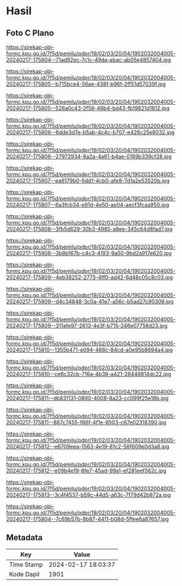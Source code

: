 # Hasil

## Foto C Plano

https://sirekap-obj-formc.kpu.go.id/7f5d/pemilu/pdpr/19/02/03/20/04/1902032004005-20240217-175804--71ad92ec-7c1c-49da-abac-ab05e4857404.jpg

https://sirekap-obj-formc.kpu.go.id/7f5d/pemilu/pdpr/19/02/03/20/04/1902032004005-20240217-175805--b715bce4-56ae-438f-b96f-2ff51d57039f.jpg

https://sirekap-obj-formc.kpu.go.id/7f5d/pemilu/pdpr/19/02/03/20/04/1902032004005-20240217-175805--526a0c43-2f58-46b4-bd43-fb19821d1812.jpg

https://sirekap-obj-formc.kpu.go.id/7f5d/pemilu/pdpr/19/02/03/20/04/1902032004005-20240217-175806--6dde3d7e-b5ab-4c4c-b707-e426c25e6032.jpg

https://sirekap-obj-formc.kpu.go.id/7f5d/pemilu/pdpr/19/02/03/20/04/1902032004005-20240217-175806--27972934-8a2a-4a61-b4ae-0189b339cf28.jpg

https://sirekap-obj-formc.kpu.go.id/7f5d/pemilu/pdpr/19/02/03/20/04/1902032004005-20240217-175807--ea6179b0-6dd1-4cb0-afe8-7d1a2e53520b.jpg

https://sirekap-obj-formc.kpu.go.id/7f5d/pemilu/pdpr/19/02/03/20/04/1902032004005-20240217-175807--6a3fcb34-e91d-4e50-ae04-aecf3fcaa950.jpg

https://sirekap-obj-formc.kpu.go.id/7f5d/pemilu/pdpr/19/02/03/20/04/1902032004005-20240217-175808--3fb5d629-30b3-4985-a8ee-345c64d8fad7.jpg

https://sirekap-obj-formc.kpu.go.id/7f5d/pemilu/pdpr/19/02/03/20/04/1902032004005-20240217-175808--3b8b167b-c4c3-4193-9a50-9bd2a917e620.jpg

https://sirekap-obj-formc.kpu.go.id/7f5d/pemilu/pdpr/19/02/03/20/04/1902032004005-20240217-175809--4eb38252-2773-4ff0-ad42-6d48c05c8c03.jpg

https://sirekap-obj-formc.kpu.go.id/7f5d/pemilu/pdpr/19/02/03/20/04/1902032004005-20240217-175809--d4c34848-3c0a-41e7-a56c-b5ad27c90309.jpg

https://sirekap-obj-formc.kpu.go.id/7f5d/pemilu/pdpr/19/02/03/20/04/1902032004005-20240217-175809--311afe97-2613-4e3f-b715-246e07758d23.jpg

https://sirekap-obj-formc.kpu.go.id/7f5d/pemilu/pdpr/19/02/03/20/04/1902032004005-20240217-175810--1355b471-e094-488c-84cd-a0e95b8694a4.jpg

https://sirekap-obj-formc.kpu.go.id/7f5d/pemilu/pdpr/19/02/03/20/04/1902032004005-20240217-175810--ce6c32cb-716a-4b38-a421-28448814dc22.jpg

https://sirekap-obj-formc.kpu.go.id/7f5d/pemilu/pdpr/19/02/03/20/04/1902032004005-20240217-175811--db831131-0890-4008-8a23-cc099f25e18b.jpg

https://sirekap-obj-formc.kpu.go.id/7f5d/pemilu/pdpr/19/02/03/20/04/1902032004005-20240217-175811--887c7455-f86f-4f1e-8503-c67e02318390.jpg

https://sirekap-obj-formc.kpu.go.id/7f5d/pemilu/pdpr/19/02/03/20/04/1902032004005-20240217-175812--e6709eea-1563-4e19-81c2-56f609e0d3a6.jpg

https://sirekap-obj-formc.kpu.go.id/7f5d/pemilu/pdpr/19/02/03/20/04/1902032004005-20240217-175812--e09b4e19-8fe7-45ad-99a1-ef281eef562c.jpg

https://sirekap-obj-formc.kpu.go.id/7f5d/pemilu/pdpr/19/02/03/20/04/1902032004005-20240217-175813--3c4f4537-b59c-44d5-a63c-7f79d42b972a.jpg

https://sirekap-obj-formc.kpu.go.id/7f5d/pemilu/pdpr/19/02/03/20/04/1902032004005-20240217-175804--7c69b57b-8b87-4411-b08d-5ffee6a87657.jpg


## Metadata

| Key        | Value               |
| ---------- | ------------------- |
| Time Stamp | 2024-02-17 18:03:37 |
| Kode Dapil | 1901                |



